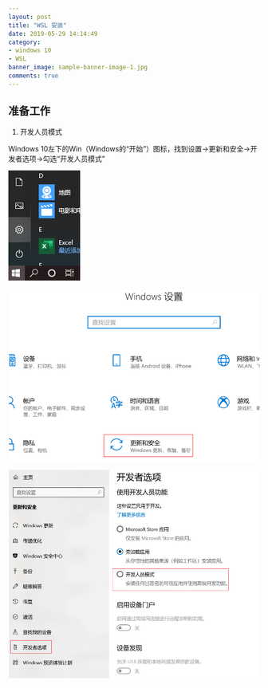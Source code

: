 ```yaml
---
layout: post
title: "WSL 安装"
date: 2019-05-29 14:14:49
category:
- windows 10
- WSL
banner_image: sample-banner-image-1.jpg
comments: true
---
```


## 准备工作

1. 开发人员模式

Windows 10左下的Win（Windows的“开始”）图标，找到设置->更新和安全->开发者选项->勾选“开发人员模式”

![WSL-1](../_images/WSL/WSL-1.png)

![WSL-2](../_images/WSL/WSL-2.png)

![WSL-3](../_images/WSL/WSL-3.png)
